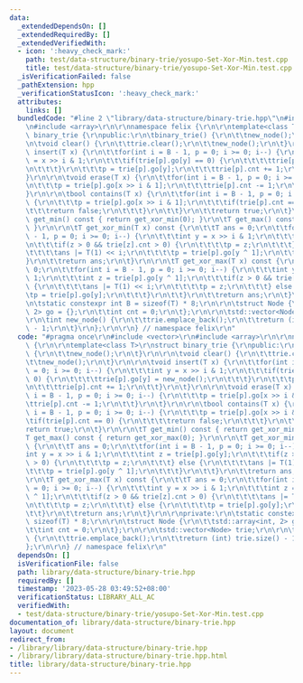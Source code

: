 ```yaml
---
data:
  _extendedDependsOn: []
  _extendedRequiredBy: []
  _extendedVerifiedWith:
  - icon: ':heavy_check_mark:'
    path: test/data-structure/binary-trie/yosupo-Set-Xor-Min.test.cpp
    title: test/data-structure/binary-trie/yosupo-Set-Xor-Min.test.cpp
  _isVerificationFailed: false
  _pathExtension: hpp
  _verificationStatusIcon: ':heavy_check_mark:'
  attributes:
    links: []
  bundledCode: "#line 2 \"library/data-structure/binary-trie.hpp\"\n#include <vector>\r\
    \n#include <array>\r\n\r\nnamespace felix {\r\n\r\ntemplate<class T>\r\nstruct\
    \ binary_trie {\r\npublic:\r\n\tbinary_trie() {\r\n\t\tnew_node();\r\n\t}\r\n\r\
    \n\tvoid clear() {\r\n\t\ttrie.clear();\r\n\t\tnew_node();\r\n\t}\r\n\r\n\tvoid\
    \ insert(T x) {\r\n\t\tfor(int i = B - 1, p = 0; i >= 0; i--) {\r\n\t\t\tint y\
    \ = x >> i & 1;\r\n\t\t\tif(trie[p].go[y] == 0) {\r\n\t\t\t\ttrie[p].go[y] = new_node();\r\
    \n\t\t\t}\r\n\t\t\tp = trie[p].go[y];\r\n\t\t\ttrie[p].cnt += 1;\r\n\t\t}\r\n\t\
    }\r\n\r\n\tvoid erase(T x) {\r\n\t\tfor(int i = B - 1, p = 0; i >= 0; i--) {\r\
    \n\t\t\tp = trie[p].go[x >> i & 1];\r\n\t\t\ttrie[p].cnt -= 1;\r\n\t\t}\r\n\t\
    }\r\n\r\n\tbool contains(T x) {\r\n\t\tfor(int i = B - 1, p = 0; i >= 0; i--)\
    \ {\r\n\t\t\tp = trie[p].go[x >> i & 1];\r\n\t\t\tif(trie[p].cnt == 0) {\r\n\t\
    \t\t\treturn false;\r\n\t\t\t}\r\n\t\t}\r\n\t\treturn true;\r\n\t}\r\n\r\n\tT\
    \ get_min() const { return get_xor_min(0); }\r\n\tT get_max() const { return get_xor_max(0);\
    \ }\r\n\r\n\tT get_xor_min(T x) const {\r\n\t\tT ans = 0;\r\n\t\tfor(int i = B\
    \ - 1, p = 0; i >= 0; i--) {\r\n\t\t\tint y = x >> i & 1;\r\n\t\t\tint z = trie[p].go[y];\r\
    \n\t\t\tif(z > 0 && trie[z].cnt > 0) {\r\n\t\t\t\tp = z;\r\n\t\t\t} else {\r\n\
    \t\t\t\tans |= T(1) << i;\r\n\t\t\t\tp = trie[p].go[y ^ 1];\r\n\t\t\t}\r\n\t\t\
    }\r\n\t\treturn ans;\r\n\t}\r\n\r\n\tT get_xor_max(T x) const {\r\n\t\tT ans =\
    \ 0;\r\n\t\tfor(int i = B - 1, p = 0; i >= 0; i--) {\r\n\t\t\tint y = x >> i &\
    \ 1;\r\n\t\t\tint z = trie[p].go[y ^ 1];\r\n\t\t\tif(z > 0 && trie[z].cnt > 0)\
    \ {\r\n\t\t\t\tans |= T(1) << i;\r\n\t\t\t\tp = z;\r\n\t\t\t} else {\r\n\t\t\t\
    \tp = trie[p].go[y];\r\n\t\t\t}\r\n\t\t}\r\n\t\treturn ans;\r\n\t}\r\n\r\nprivate:\r\
    \n\tstatic constexpr int B = sizeof(T) * 8;\r\n\r\n\tstruct Node {\r\n\t\tstd::array<int,\
    \ 2> go = {};\r\n\t\tint cnt = 0;\r\n\t};\r\n\r\n\tstd::vector<Node> trie;\r\n\
    \r\n\tint new_node() {\r\n\t\ttrie.emplace_back();\r\n\t\treturn (int) trie.size()\
    \ - 1;\r\n\t}\r\n};\r\n\r\n} // namespace felix\r\n"
  code: "#pragma once\r\n#include <vector>\r\n#include <array>\r\n\r\nnamespace felix\
    \ {\r\n\r\ntemplate<class T>\r\nstruct binary_trie {\r\npublic:\r\n\tbinary_trie()\
    \ {\r\n\t\tnew_node();\r\n\t}\r\n\r\n\tvoid clear() {\r\n\t\ttrie.clear();\r\n\
    \t\tnew_node();\r\n\t}\r\n\r\n\tvoid insert(T x) {\r\n\t\tfor(int i = B - 1, p\
    \ = 0; i >= 0; i--) {\r\n\t\t\tint y = x >> i & 1;\r\n\t\t\tif(trie[p].go[y] ==\
    \ 0) {\r\n\t\t\t\ttrie[p].go[y] = new_node();\r\n\t\t\t}\r\n\t\t\tp = trie[p].go[y];\r\
    \n\t\t\ttrie[p].cnt += 1;\r\n\t\t}\r\n\t}\r\n\r\n\tvoid erase(T x) {\r\n\t\tfor(int\
    \ i = B - 1, p = 0; i >= 0; i--) {\r\n\t\t\tp = trie[p].go[x >> i & 1];\r\n\t\t\
    \ttrie[p].cnt -= 1;\r\n\t\t}\r\n\t}\r\n\r\n\tbool contains(T x) {\r\n\t\tfor(int\
    \ i = B - 1, p = 0; i >= 0; i--) {\r\n\t\t\tp = trie[p].go[x >> i & 1];\r\n\t\t\
    \tif(trie[p].cnt == 0) {\r\n\t\t\t\treturn false;\r\n\t\t\t}\r\n\t\t}\r\n\t\t\
    return true;\r\n\t}\r\n\r\n\tT get_min() const { return get_xor_min(0); }\r\n\t\
    T get_max() const { return get_xor_max(0); }\r\n\r\n\tT get_xor_min(T x) const\
    \ {\r\n\t\tT ans = 0;\r\n\t\tfor(int i = B - 1, p = 0; i >= 0; i--) {\r\n\t\t\t\
    int y = x >> i & 1;\r\n\t\t\tint z = trie[p].go[y];\r\n\t\t\tif(z > 0 && trie[z].cnt\
    \ > 0) {\r\n\t\t\t\tp = z;\r\n\t\t\t} else {\r\n\t\t\t\tans |= T(1) << i;\r\n\t\
    \t\t\tp = trie[p].go[y ^ 1];\r\n\t\t\t}\r\n\t\t}\r\n\t\treturn ans;\r\n\t}\r\n\
    \r\n\tT get_xor_max(T x) const {\r\n\t\tT ans = 0;\r\n\t\tfor(int i = B - 1, p\
    \ = 0; i >= 0; i--) {\r\n\t\t\tint y = x >> i & 1;\r\n\t\t\tint z = trie[p].go[y\
    \ ^ 1];\r\n\t\t\tif(z > 0 && trie[z].cnt > 0) {\r\n\t\t\t\tans |= T(1) << i;\r\
    \n\t\t\t\tp = z;\r\n\t\t\t} else {\r\n\t\t\t\tp = trie[p].go[y];\r\n\t\t\t}\r\n\
    \t\t}\r\n\t\treturn ans;\r\n\t}\r\n\r\nprivate:\r\n\tstatic constexpr int B =\
    \ sizeof(T) * 8;\r\n\r\n\tstruct Node {\r\n\t\tstd::array<int, 2> go = {};\r\n\
    \t\tint cnt = 0;\r\n\t};\r\n\r\n\tstd::vector<Node> trie;\r\n\r\n\tint new_node()\
    \ {\r\n\t\ttrie.emplace_back();\r\n\t\treturn (int) trie.size() - 1;\r\n\t}\r\n\
    };\r\n\r\n} // namespace felix\r\n"
  dependsOn: []
  isVerificationFile: false
  path: library/data-structure/binary-trie.hpp
  requiredBy: []
  timestamp: '2023-05-28 03:49:52+08:00'
  verificationStatus: LIBRARY_ALL_AC
  verifiedWith:
  - test/data-structure/binary-trie/yosupo-Set-Xor-Min.test.cpp
documentation_of: library/data-structure/binary-trie.hpp
layout: document
redirect_from:
- /library/library/data-structure/binary-trie.hpp
- /library/library/data-structure/binary-trie.hpp.html
title: library/data-structure/binary-trie.hpp
---
```


